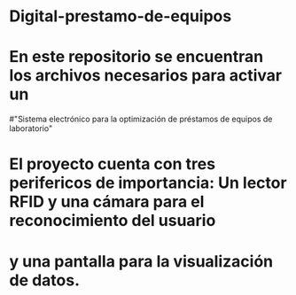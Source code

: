 # Digital-prestamo-de-equipos
# En este repositorio se encuentran los archivos necesarios para activar un 
#"Sistema electrónico para la optimización de préstamos de equipos de laboratorio"
# El proyecto cuenta con tres perifericos de importancia: Un lector RFID y una cámara para el reconocimiento del usuario
# y una pantalla para la visualización de datos.
